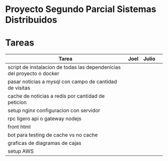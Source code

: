 # Proyecto Segundo Parcial Sistemas Distribuidos

# Tareas

|  Tarea | Joel  | Julio  |   |
|---|---|---|---|
| script de instalacion de todas las dependenicias del proyecto o docker  |   |   |   |
| pasar noticias a mysql con campo de cantidad de visitas  |   |   |   |
| cache de noticias a redis por cantidad de peticion  |   |   |   |
| setup nginx configuracion con servidor  |   |   |   |
| rpc ligero api o gateway nodejs  |   |   |   |
| front html  |   |   |   |
| bot para testing de cache vs no cache  |   |   |   |
| graficas de diagramas de cajas  |   |   |   |
| setup AWS  |   |   |   |

